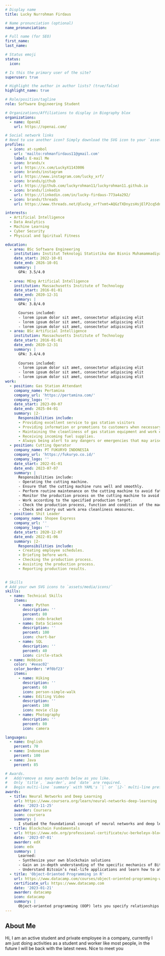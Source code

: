 ```yaml
---
# Display name
title: Lucky Nurrohman Firdaus

# Name pronunciation (optional)
name_pronunciation: 

# Full name (for SEO)
first_name: 
last_name: 

# Status emoji
status:
  icon: 

# Is this the primary user of the site?
superuser: true

# Highlight the author in author lists? (true/false)
highlight_name: true

# Role/position/tagline
role: Software Engineering Student

# Organizations/Affiliations to display in Biography blox
organizations:
  - name: OpenAI
    url: https://openai.com/

# Social network links
# Need to use another icon? Simply download the SVG icon to your `assets/media/icons/` folder.
profiles:
  - icon: at-symbol
    url: 'mailto:rohmanfirdaus11@gmail.com'
    label: E-mail Me
  - icon: brands/x
    url: https://x.com/LuckyX1143006
  - icon: brands/instagram
    url: https://www.instagram.com/lucky_xrf/
  - icon: brands/github
    url: https://github.com/luckyrohman11/luckyrohman11.github.io
  - icon: brands/linkedin
    url: https://linkedin.com/in/lucky-firdaus-773a4a292/
  - icon: brands/threads
    url: https://www.threads.net/@lucky_xrf?xmt=AQGzTXDnyzsHsjElP2cq5dn64cUPEK5OAb88egnQogRRHU

interests:
  - Artificial Intelligence
  - Data Analytics
  - Machine Learning
  - Cyber Security
  - Physical and Spiritual Fitness

education:
  - area: BSc Software Engineering
    institution: Institut Teknologi Statistika dan Bisnis Muhamammadiyah Semarang
    date_start: 2022-10-01
    date_end: 2026-10-01
    summary: |
      GPA: 3.5/4.0
    
  - area: MEng Artificial Intelligence
    institution: Massachusetts Institute of Technology
    date_start: 2016-01-01
    date_end: 2020-12-31
    summary: |
      GPA: 3.8/4.0

      Courses included:
      - lorem ipsum dolor sit amet, consectetur adipiscing elit
      - lorem ipsum dolor sit amet, consectetur adipiscing elit
      - lorem ipsum dolor sit amet, consectetur adipiscing elit
  - area: BSc Artificial Intelligence
    institution: Massachusetts Institute of Technology
    date_start: 2016-01-01
    date_end: 2020-12-31
    summary: |
      GPA: 3.4/4.0
      
      Courses included:
      - lorem ipsum dolor sit amet, consectetur adipiscing elit
      - lorem ipsum dolor sit amet, consectetur adipiscing elit
      - lorem ipsum dolor sit amet, consectetur adipiscing elit
work:
  - position: Gas Station Attendant
    company_name: Pertamina
    company_url: 'https://pertamina.com/'
    company_logo: ''
    date_start: 2023-09-07
    date_end: 2025-04-01 
    summary: |2-
      Responsibilities include:
      - Providing excellent service to gas station visitors
      - Providing information or promotions to customers when necessary.
      - Maintaining the cleanliness of gas station equipment and work environment.
      - Receiving incoming fuel supplies.
      - Always being alert to any dangers or emergencies that may arise.
  - position: Cutting Operator
    company_name: PT FUKURYO INDONESIA
    company_url: 'https://fukuryo.co.id/'
    company_logo: ''
    date_start: 2022-01-01
    date_end: 2023-07-07
    summary: |
      Responsibilities include:
      - Operating the cutting machine.
      - Ensure that the cutting machine runs well and smoothly.
      - Perform routine maintenance on the cutting machine to avoid fatal damage to the cutting machine.
      - Monitor the production process on the cutting machine to avoid production errors.
      - Work according to the specified production target.
      - Check the production process, function and condition of the machine, materials to be used, and so on.
      - Check and carry out work area cleanliness measures.
  - position: Shit Leader
    company_name: Shopee Express
    company_url: ''
    company_logo: ''
    date_start: 2020-12-07
    date_end: 2022-01-06
    summary: |2-
      Responsibilities include:
      - Creating employee schedules.
      - Briefing before work.
      - Checking the production process.
      - Assisting the production process.
      - Reporting production results.   
     

# Skills
# Add your own SVG icons to `assets/media/icons/`
skills:
  - name: Technical Skills
    items:
      - name: Python
        description: ''
        percent: 80
        icon: code-bracket
      - name: Data Science
        description: ''
        percent: 100
        icon: chart-bar
      - name: SQL
        description: ''
        percent: 40
        icon: circle-stack
  - name: Hobbies
    color: '#eeac02'
    color_border: '#f0bf23'
    items:
      - name: Hiking
        description: ''
        percent: 60
        icon: person-simple-walk
      - name: Editing Video
        description: ''
        percent: 100
        icon: movie clip
      - name: Photography
        description: ''
        percent: 80
        icon: camera

languages:
  - name: English
    percent: 70
  - name: Indonesian
    percent: 100
  - name: Java
    percent: 85

# Awards.
#   Add/remove as many awards below as you like.
#   Only `title`, `awarder`, and `date` are required.
#   Begin multi-line `summary` with YAML's `|` or `|2-` multi-line prefix and indent 2 spaces below.
awards:
  - title: Neural Networks and Deep Learning
    url: https://www.coursera.org/learn/neural-networks-deep-learning
    date: '2023-11-25'
    awarder: Coursera
    icon: coursera
    summary: |
      I studied the foundational concept of neural networks and deep learning. By the end, I was familiar with the significant technological trends driving the rise of deep learning; build, train, and apply fully connected deep neural networks; implement efficient (vectorized) neural networks; identify key parameters in a neural network’s architecture; and apply deep learning to your own applications.
  - title: Blockchain Fundamentals
    url: https://www.edx.org/professional-certificate/uc-berkeleyx-blockchain-fundamentals
    date: '2023-07-01'
    awarder: edX
    icon: edx
    summary: |
      Learned:
      - Synthesize your own blockchain solutions
      - Gain an in-depth understanding of the specific mechanics of Bitcoin
      - Understand Bitcoin’s real-life applications and learn how to attack and destroy Bitcoin, Ethereum, smart contracts and Dapps, and alternatives to Bitcoin’s Proof-of-Work consensus algorithm
  - title: 'Object-Oriented Programming in R'
    url: https://www.datacamp.com/courses/object-oriented-programming-with-s3-and-r6-in-r
    certificate_url: https://www.datacamp.com
    date: '2023-01-21'
    awarder: datacamp
    icon: datacamp
    summary: |
      Object-oriented programming (OOP) lets you specify relationships between functions and the objects that they can act on, helping you manage complexity in your code. This is an intermediate level course, providing an introduction to OOP, using the S3 and R6 systems. S3 is a great day-to-day R programming tool that simplifies some of the functions that you write. R6 is especially useful for industry-specific analyses, working with web APIs, and building GUIs.
---
```


## About Me

Hi, I am an active student and private employee in a company, currently I am just doing activities as a student and worker like most people, in the future I will be back with the latest news. Nice to meet you
